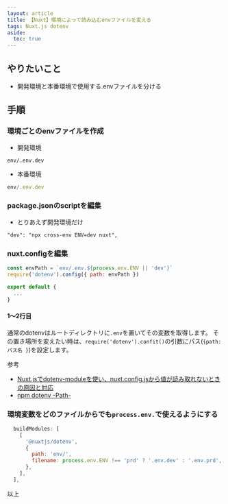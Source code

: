 ```yaml
---
layout: article
title: 【Nuxt】環境によって読み込むenvファイルを変える
tags: Nuxt.js dotenv
aside:
  toc: true
---
```




## やりたいこと

- 開発環境と本番環境で使用する.envファイルを分ける


## 手順

### 環境ごとのenvファイルを作成

- 開発環境
```
env/.env.dev
```

- 本番環境

```js
env/.env.dev
```

### package.jsonのscriptを編集

- とりあえず開発環境だけ
```
"dev": "npx cross-env ENV=dev nuxt",
```

### nuxt.configを編集

```js
const envPath = `env/.env.${process.env.ENV || 'dev'}`
require('dotenv').config({ path: envPath })

export default {
  ...
}

```

#### 1〜2行目
通常のdotenvはルートディレクトリに`.env`を置いてその変数を取得します。
その置き場所を変えたい時は、`require('dotenv').confit()`の引数にパス(`{path: パス名 }`)を設定します。

参考
- [Nuxt.jsでdotenv-moduleを使い、nuxt.config.jsから値が読み取れないときの原因と対応](https://nansystem.com/nuxt-dotenv-module-pitfall/)
- [npm dotenv -Path-](https://www.npmjs.com/package/dotenv#path)


### 環境変数をどのファイルからでも`process.env.`で使えるようにする
```js
  buildModules: [
    [
      '@nuxtjs/dotenv',
      {
        path: 'env/',
        filename: process.env.ENV !== 'prd' ? '.env.dev' : '.env.prd',
      },
    ],
  ],
  ```

以上

